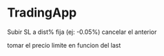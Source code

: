 # TradingApp
 
Subir SL a dist% fija (ej: -0.05%)
    cancelar el anterior

tomar el precio limite en funcion del last